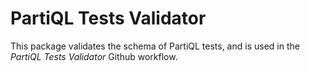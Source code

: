 # PartiQL Tests Validator

This package validates the schema of PartiQL tests, and is used in the *PartiQL Tests Validator* Github workflow.
